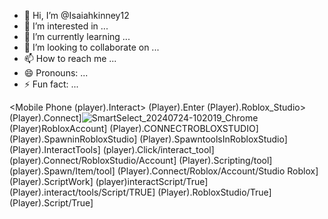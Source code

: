 - 👋 Hi, I’m @Isaiahkinney12
- 👀 I’m interested in ...
- 🌱 I’m currently learning ...
- 💞️ I’m looking to collaborate on ...
- 📫 How to reach me ...
- 😄 Pronouns: ...
- ⚡ Fun fact: ...

<!---
Isaiahkinney12/Isaiahkinney12 is a ✨ special ✨ repository because its `README.md` (this file) appears on your GitHub profile.
You can click the Preview link to take a look at your changes.
--->
<Mobile Phone (player).Interact> (Player).Enter (Player).Roblox_Studio> (Player).Connect]![SmartSelect_20240724-102019_Chrome](https://github.com/user-attachments/assets/a72370cd-a2d2-4eca-a7a5-607daebe89c9)
(Player)RobloxAccount] (Player).CONNECTROBLOXSTUDIO](Player).SpawninRobloxStudio] (Player).SpawntoolsInRobloxStudio] (Player).InteractTools] (player).Click/interact_tool] (player).Connect/RobloxStudio/Account] (Player).Scripting/tool] (player).Spawn/Item/tool] (Player).Connect/Roblox/Account/Studio
Roblox] (Player).ScriptWork] (player)interactScript/True] (Player).interact/tools/Script/TRUE] (Player).RobloxStudio/True] (Player).Script/True]
